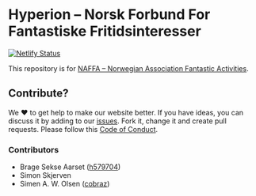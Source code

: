 # Hyperion – Norsk Forbund For Fantastiske Fritidsinteresser

[![Netlify Status](https://api.netlify.com/api/v1/badges/0222b8d3-5f97-4ff2-b6e0-15a0b4afc936/deploy-status)](https://app.netlify.com/sites/determined-lewin-a2aa25/deploys)

This repository is for [NAFFA – Norwegian Association Fantastic Activities](https://n4f.no/).

## Contribute?

We ❤️ to get help to make our website better. If you have ideas, you can discuss it by adding to our [issues](https://github.com/einhyrningen/n4f-no/issues). Fork it, change it and create pull requests. Please follow this [Code of Conduct](https://github.com/bjerkio/.github/blob/master/.github/CODE_OF_CONDUCT.md).

### Contributors

 - Brage Sekse Aarset ([h579704](https://github.com/h579704))
 - Simon Skjerven
 - Simen A. W. Olsen ([cobraz](https://github.com/cobraz))

